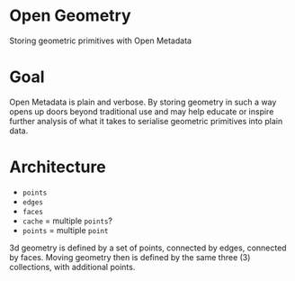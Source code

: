 # Open Geometry

Storing geometric primitives with Open Metadata

# Goal

Open Metadata is plain and verbose. By storing geometry in such a way opens up doors beyond traditional use and may help educate or inspire further analysis of what it takes to serialise geometric primitives into plain data.

# Architecture

* `points`
* `edges`
* `faces`
* `cache` = multiple `points`?
* `points` = multiple `point`

3d geometry is defined by a set of points, connected by edges, connected by faces. Moving geometry then is defined by the same three (3) collections, with additional points.